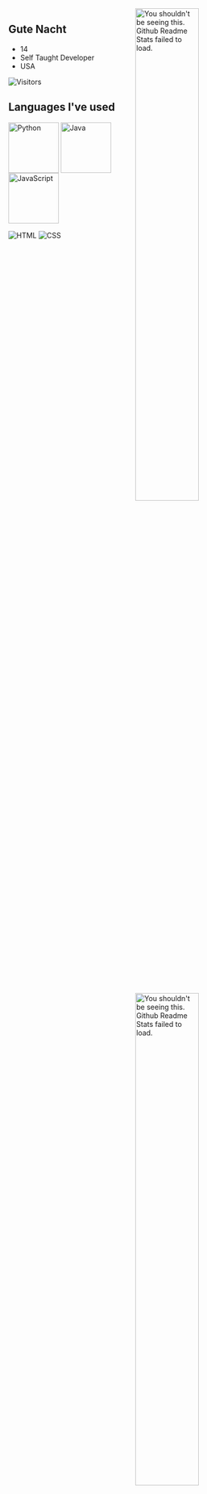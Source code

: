 <img width="50%" align="right" src="https://github-readme-stats.vercel.app/api?username=gutenacht0221&count_private=true&include_all_commits=true&show_icons=true&theme=midnight-purple&icon_color=fff&hide_border=true" alt="You shouldn't be seeing this. Github Readme Stats failed to load.">
<img width="50%" align="right" src="https://github-readme-stats.vercel.app/api/top-langs?username=gutenacht0221&theme=midnight-purple&layout=compact&hide_border=true&langs_count=10&exclude_repo=mcp1.8.9op" alt="You shouldn't be seeing this. Github Readme Stats failed to load.">

## Gute Nacht
- 14
- Self Taught Developer
- USA

<img src="https://visitor-badge.glitch.me/badge?page_id=gutenacht0221&color=000&text=Visitors&style=for-the-badge&logo=GitBook&logoColor=white&left_color=black&right_color=purple" alt="Visitors">

## Languages I've used
<img width="100px" alt="Python" align="center" src="https://img.shields.io/badge/-Python-007aff?style=for-the-badge&logo=python&logoColor=black"/> <img width="100px" alt="Java" align="center" src="https://img.shields.io/badge/-Java-e66a17?style=for-the-badge&logo=java&logoColor=black"/> <img width="100px" alt="JavaScript" align="center" src="https://img.shields.io/badge/JavaScript-323330?style=for-the-badge&logo=javascript&logoColor=black"/>

<img alt="HTML" align="center" src="https://img.shields.io/badge/-HTML-de6400?style=for-the-badge&logo=html5&logoColor=black" /> <img alt="CSS" align="center" src="https://img.shields.io/badge/-CSS-6810a3?style=for-the-badge&logo=css3&logoColor=black" />
